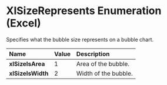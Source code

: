 
# XlSizeRepresents Enumeration (Excel)

Specifies what the bubble size represents on a bubble chart.



|**Name**|**Value**|**Description**|
|:-----|:-----|:-----|
|**xlSizeIsArea**|1|Area of the bubble.|
|**xlSizeIsWidth**|2|Width of the bubble.|
